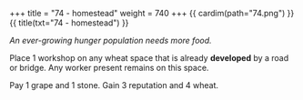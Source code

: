 +++
title = "74 - homestead"
weight = 740
+++
{{ cardim(path="74.png") }}
{{ title(txt="74 - homestead") }}

*An ever-growing hunger population needs more food.*

Place 1 workshop on any wheat space that is already **developed** by a road or
bridge. Any worker present remains on this space.

Pay 1 grape and 1 stone. Gain 3 reputation and 4 wheat.
